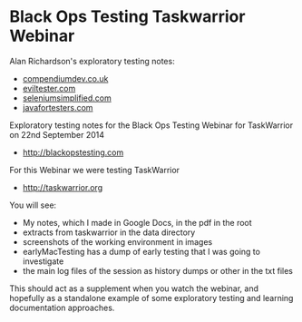 Black Ops Testing Taskwarrior Webinar
======================================

Alan Richardson's exploratory testing notes:

* [compendiumdev.co.uk](http://www.compendiumdev.co.uk)
* [eviltester.com](http://www.eviltester.com)
* [seleniumsimplified.com](http://www.seleniumsimplified.com)
* [javafortesters.com](http://www.javafortesters.com)

Exploratory testing notes for the Black Ops Testing Webinar for TaskWarrior on 22nd September 2014

* http://blackopstesting.com

For this Webinar we were testing TaskWarrior

* http://taskwarrior.org

You will see:

* My notes, which I made in Google Docs, in the pdf in the root
* extracts from taskwarrior in the data directory
* screenshots of the working environment in images
* earlyMacTesting has a dump of early testing that I was going to investigate
* the main log files of the session as history dumps or other in the txt files

This should act as a supplement when you watch the webinar, and hopefully as a standalone example of some exploratory testing and learning documentation approaches.





